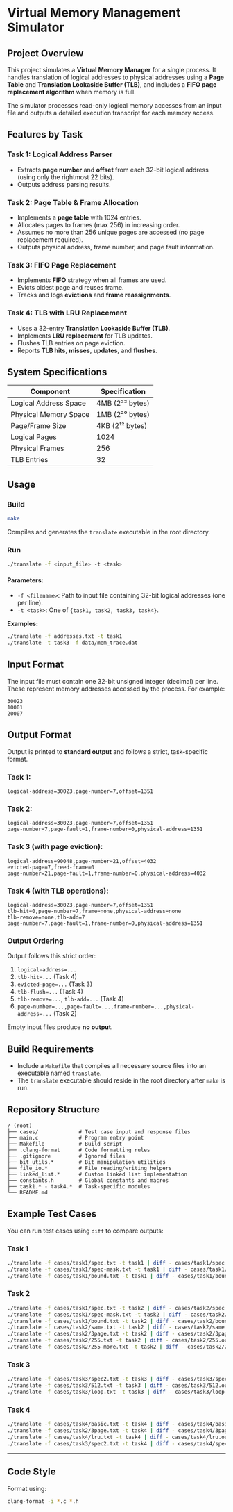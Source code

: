 # Virtual Memory Management Simulator

## Project Overview

This project simulates a **Virtual Memory Manager** for a single process. It handles translation of logical addresses to physical addresses using a **Page Table** and **Translation Lookaside Buffer (TLB)**, and includes a **FIFO page replacement algorithm** when memory is full.

The simulator processes read-only logical memory accesses from an input file and outputs a detailed execution transcript for each memory access.

## Features by Task

### Task 1: Logical Address Parser

* Extracts **page number** and **offset** from each 32-bit logical address (using only the rightmost 22 bits).
* Outputs address parsing results.

### Task 2: Page Table & Frame Allocation

* Implements a **page table** with 1024 entries.
* Allocates pages to frames (max 256) in increasing order.
* Assumes no more than 256 unique pages are accessed (no page replacement required).
* Outputs physical address, frame number, and page fault information.

### Task 3: FIFO Page Replacement

* Implements **FIFO** strategy when all frames are used.
* Evicts oldest page and reuses frame.
* Tracks and logs **evictions** and **frame reassignments**.

### Task 4: TLB with LRU Replacement

* Uses a 32-entry **Translation Lookaside Buffer (TLB)**.
* Implements **LRU replacement** for TLB updates.
* Flushes TLB entries on page eviction.
* Reports **TLB hits**, **misses**, **updates**, and **flushes**.

## System Specifications

| Component             | Specification   |
| --------------------- | --------------- |
| Logical Address Space | 4MB (2²² bytes) |
| Physical Memory Space | 1MB (2²⁰ bytes) |
| Page/Frame Size       | 4KB (2¹² bytes) |
| Logical Pages         | 1024            |
| Physical Frames       | 256             |
| TLB Entries           | 32              |

## Usage

### Build

```bash
make
```

Compiles and generates the `translate` executable in the root directory.

### Run

```bash
./translate -f <input_file> -t <task>
```

#### Parameters:

* `-f <filename>`: Path to input file containing 32-bit logical addresses (one per line).
* `-t <task>`: One of `{task1, task2, task3, task4}`.

**Examples:**

```bash
./translate -f addresses.txt -t task1
./translate -t task3 -f data/mem_trace.dat
```

## Input Format

The input file must contain one 32-bit unsigned integer (decimal) per line. These represent memory addresses accessed by the process. For example:

```
30023
10001
20007
```

## Output Format

Output is printed to **standard output** and follows a strict, task-specific format.

### Task 1:

```
logical-address=30023,page-number=7,offset=1351
```

### Task 2:

```
logical-address=30023,page-number=7,offset=1351
page-number=7,page-fault=1,frame-number=0,physical-address=1351
```

### Task 3 (with page eviction):

```
logical-address=90048,page-number=21,offset=4032
evicted-page=7,freed-frame=0
page-number=21,page-fault=1,frame-number=0,physical-address=4032
```

### Task 4 (with TLB operations):

```
logical-address=30023,page-number=7,offset=1351
tlb-hit=0,page-number=7,frame=none,physical-address=none
tlb-remove=none,tlb-add=7
page-number=7,page-fault=1,frame-number=0,physical-address=1351
```

### Output Ordering

Output follows this strict order:

1. `logical-address=...`
2. `tlb-hit=...` (Task 4)
3. `evicted-page=...` (Task 3)
4. `tlb-flush=...` (Task 4)
5. `tlb-remove=...`, `tlb-add=...` (Task 4)
6. `page-number=...,page-fault=...,frame-number=...,physical-address=...` (Task 2)

Empty input files produce **no output**.

## Build Requirements

* Include a `Makefile` that compiles all necessary source files into an executable named `translate`.
* The `translate` executable should reside in the root directory after `make` is run.

## Repository Structure

```
/ (root)
├── cases/             # Test case input and response files
├── main.c             # Program entry point
├── Makefile           # Build script
├── .clang-format      # Code formatting rules
├── .gitignore         # Ignored files
├── bit_utils.*        # Bit manipulation utilities
├── file_io.*          # File reading/writing helpers
├── linked_list.*      # Custom linked list implementation
├── constants.h        # Global constants and macros
├── task1.* - task4.*  # Task-specific modules
└── README.md
```

## Example Test Cases

You can run test cases using `diff` to compare outputs:

### Task 1

```bash
./translate -f cases/task1/spec.txt -t task1 | diff - cases/task1/spec.out
./translate -f cases/task1/spec-mask.txt -t task1 | diff - cases/task1/spec-mask.out
./translate -f cases/task1/bound.txt -t task1 | diff - cases/task1/bound.out
```

### Task 2

```bash
./translate -f cases/task1/spec.txt -t task2 | diff - cases/task2/spec.out
./translate -f cases/task1/spec-mask.txt -t task2 | diff - cases/task2/spec-mask.out
./translate -f cases/task1/bound.txt -t task2 | diff - cases/task2/bound.out
./translate -f cases/task2/same.txt -t task2 | diff - cases/task2/same.out
./translate -f cases/task2/3page.txt -t task2 | diff - cases/task2/3page.out
./translate -f cases/task2/255.txt -t task2 | diff - cases/task2/255.out
./translate -f cases/task2/255-more.txt -t task2 | diff - cases/task2/255-more.out
```

### Task 3

```bash
./translate -f cases/task3/spec2.txt -t task3 | diff - cases/task3/spec2.out
./translate -f cases/task3/512.txt -t task3 | diff - cases/task3/512.out
./translate -f cases/task3/loop.txt -t task3 | diff - cases/task3/loop.out
```

### Task 4

```bash
./translate -f cases/task4/basic.txt -t task4 | diff - cases/task4/basic.out
./translate -f cases/task2/3page.txt -t task4 | diff - cases/task4/3page.out
./translate -f cases/task4/lru.txt -t task4 | diff - cases/task4/lru.out
./translate -f cases/task3/spec2.txt -t task4 | diff - cases/task4/spec2.out
```

---

## Code Style

Format using:

```bash
clang-format -i *.c *.h
```
